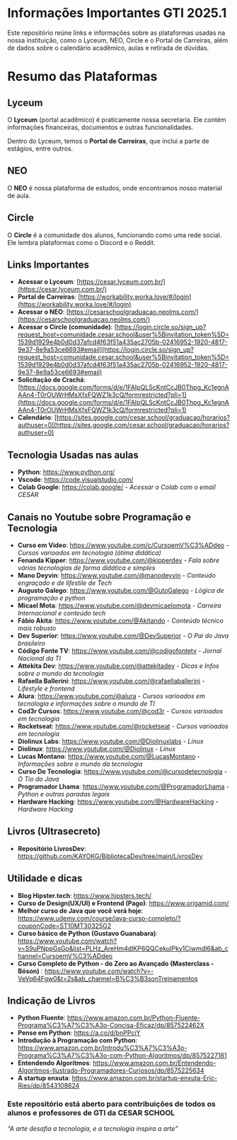 # Informações Importantes GTI 2025.1
Este repositório reúne links e informações sobre as plataformas usadas na nossa instituição, como o Lyceum, NEO, Circle e o Portal de Carreiras, além de dados sobre o calendário acadêmico, aulas e retirada de dúvidas.


# Resumo das Plataformas

## Lyceum
O **Lyceum** (portal acadêmico) é praticamente nossa secretaria. Ele contém informações financeiras, documentos e outras funcionalidades.

Dentro do Lyceum, temos o **Portal de Carreiras**, que inclui a parte de estágios, entre outros.

## NEO
O **NEO** é nossa plataforma de estudos, onde encontramos nosso material de aula.

## Circle
O **Circle** é a comunidade dos alunos, funcionando como uma rede social. Ele lembra plataformas como o Discord e o Reddit.

## Links Importantes

- **Acessar o Lyceum**: [https://cesar.lyceum.com.br/](https://cesar.lyceum.com.br/)
- **Portal de Carreiras**: [https://workability.worka.love/#/login](https://workability.worka.love/#/login)
- **Acessar o NEO**: [https://cesarschoolgraduacao.neolms.com/](https://cesarschoolgraduacao.neolms.com/)
- **Acessar o Circle (comunidade)**: [https://login.circle.so/sign_up?request_host=comunidade.cesar.school&user%5Binvitation_token%5D=1539d1929e4b0d0d37afcd4f63f51a435ac2705b-02416952-1920-4817-9e37-8e9a53ce6693#email](https://login.circle.so/sign_up?request_host=comunidade.cesar.school&user%5Binvitation_token%5D=1539d1929e4b0d0d37afcd4f63f51a435ac2705b-02416952-1920-4817-9e37-8e9a53ce6693#email)
- **Solicitação de Crachá**: [https://docs.google.com/forms/d/e/1FAIpQLScKntCcJB0Thpg_Kc1egnAAAn4-T0rOUWrHMsXfxFQWZ1k3cQ/formrestricted?pli=1](https://docs.google.com/forms/d/e/1FAIpQLScKntCcJB0Thpg_Kc1egnAAAn4-T0rOUWrHMsXfxFQWZ1k3cQ/formrestricted?pli=1)
- **Calendário**: [https://sites.google.com/cesar.school/graduacao/horarios?authuser=0](https://sites.google.com/cesar.school/graduacao/horarios?authuser=0)



## Tecnologia Usadas nas aulas

- **Python**: https://www.python.org/
- **Vscode**: https://code.visualstudio.com/
- **Colab Google**: https://colab.google/
      - *Acessar o Colab com o email CESAR*
  

## Canais no Youtube sobre Programação e Tecnologia

- **Curso em Vídeo**: https://www.youtube.com/c/CursoemV%C3%ADdeo
            - *Cursos varioados em tecnologia (ótima didática)*
- **Fenanda Kipper**: https://www.youtube.com/@kipperdev
              - *Fala sobre várias tecnologias de forma didática e simples*
- **Mano Deyvin**: https://www.youtube.com/@manodeyvin
            - *Conteúdo engraçado e de lifestile de Tech*
- **Augusto Galego**: https://www.youtube.com/@GutoGalego
            - *Lógica de programação e python*
- **Micael Mota**: https://www.youtube.com/@devmicaelomota
            - *Carreira Internacional e conteúdo tech*
- **Fábio Akita**: https://www.youtube.com/@Akitando
            - *Conteúdo técnico mais robusto*
- **Dev Superior**: https://www.youtube.com/@DevSuperior
            - *O Pai do Java brasileiro*
- **Código Fonte TV**: https://www.youtube.com/@codigofontetv
            - *Jornal Nacional da TI*
- **Attekita Dev**: https://www.youtube.com/@attekitadev
            - *Dicas e Infos sobre o mundo da tecnologia*
- **Rafaella Ballerini**: https://www.youtube.com/@rafaellaballerini
            - *Lifestyle e frontend*
- **Alura**: https://www.youtube.com/@alura
            - *Cursos varioados em tecnologia e informações sobre o mundo de TI*
- **Cod3r Cursos**: https://www.youtube.com/@cod3r
            - *Cursos varioados em tecnologia*
- **Rocketseat**: https://www.youtube.com/@rocketseat
            - *Cursos varioados em tecnologia*
- **Diolinux Labs**: https://www.youtube.com/@Diolinuxlabs
            - *Linux*
- **Diolinux**: https://www.youtube.com/@Diolinux
            - *Linux*
- **Lucas Montano**: https://www.youtube.com/@LucasMontano
            - *Informações sobre o mundo da tecnologia*
- **Curso De Tecnologia**: https://www.youtube.com/@cursodetecnologia
            - *O Tio do Java*
- **Programador Lhama**: https://www.youtube.com/@ProgramadorLhama
            - *Python e outras paradas legais*
- **Hardware Hacking**: https://www.youtube.com/@HardwareHacking
            - *Hardware Hacking*



## Livros (Ultrasecreto) 

- **Repositório LivrosDev**: https://github.com/KAYOKG/BibliotecaDev/tree/main/LivrosDev




## Utilidade e dicas

- **Blog Hipster.tech**: https://www.hipsters.tech/
- **Curso de Design(UX/UI) e Frontend (Pago)**: https://www.origamid.com/
- **Melhor curso de Java que você verá hoje**: https://www.udemy.com/course/java-curso-completo/?couponCode=ST10MT30325G2
- **Curso básico de Python (Gustavo Guanabara)**: https://www.youtube.com/watch?v=S9uPNppGsGo&list=PLHz_AreHm4dlKP6QQCekuIPky1CiwmdI6&ab_channel=CursoemV%C3%ADdeo
- **Curso Completo de Python - do Zero ao Avançado (Masterclass - Bóson)** : https://www.youtube.com/watch?v=-VeVq64Fgw0&t=2s&ab_channel=B%C3%B3sonTreinamentos


## Indicação de Livros

- **Python Fluente**: https://www.amazon.com.br/Python-Fluente-Programa%C3%A7%C3%A3o-Concisa-Eficaz/dp/857522462X
- **Pense em Python**: https://a.co/d/bnPPciY
- **Introdução à Programação com Python**: https://www.amazon.com.br/Introdu%C3%A7%C3%A3o-Programa%C3%A7%C3%A3o-com-Python-Algoritmos/dp/8575227181
- **Entendendo Algoritmos**: https://www.amazon.com.br/Entendendo-Algoritmos-Ilustrado-Programadores-Curiosos/dp/8575225634
- **A startup enxuta**: https://www.amazon.com.br/startup-enxuta-Eric-Ries/dp/8543108624


### Este repositório está aberto para contribuições de todos os alunos e professores de GTI da CESAR SCHOOL

*“A arte desafia a tecnologia, e a tecnologia inspira a arte”*
